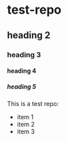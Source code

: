 # test-repo
## heading 2
### heading 3
#### heading 4
##### heading 5
This is a test repo:
- item 1
- item 2
- item 3
